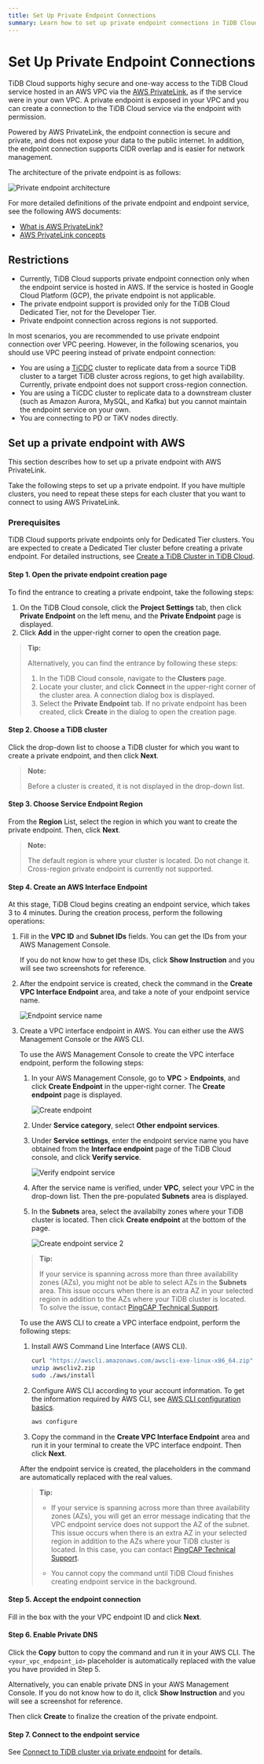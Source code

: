 ```yaml
---
title: Set Up Private Endpoint Connections
summary: Learn how to set up private endpoint connections in TiDB Cloud.
---
```


# Set Up Private Endpoint Connections

TiDB Cloud supports highy secure and one-way access to the TiDB Cloud service hosted in an AWS VPC via the [AWS PrivateLink](https://aws.amazon.com/privatelink/?privatelink-blogs.sort-by=item.additionalFields.createdDate&privatelink-blogs.sort-order=desc), as if the service were in your own VPC. A private endpoint is exposed in your VPC and you can create a connection to the TiDB Cloud service via the endpoint with permission.

Powered by AWS PrivateLink, the endpoint connection is secure and private, and does not expose your data to the public internet. In addition, the endpoint connection supports CIDR overlap and is easier for network management.

The architecture of the private endpoint is as follows:

![Private endpoint architecture](/media/tidb-cloud/aws-private-endpoint-arch.png)

For more detailed definitions of the private endpoint and endpoint service, see the following AWS documents:

- [What is AWS PrivateLink?](https://docs.aws.amazon.com/vpc/latest/privatelink/what-is-privatelink.html)
- [AWS PrivateLink concepts](https://docs.aws.amazon.com/vpc/latest/privatelink/concepts.html)

## Restrictions

- Currently, TiDB Cloud supports private endpoint connection only when the endpoint service is hosted in AWS. If the service is hosted in Google Cloud Platform (GCP), the private endpoint is not applicable.
- The private endpoint support is provided only for the TiDB Cloud Dedicated Tier, not for the Developer Tier.
- Private endpoint connection across regions is not supported.

In most scenarios, you are recommended to use private endpoint connection over VPC peering. However, in the following scenarios, you should use VPC peering instead of private endpoint connection:

- You are using a [TiCDC](https://docs.pingcap.com/tidb/stable/ticdc-overview) cluster to replicate data from a source TiDB cluster to a target TiDB cluster across regions, to get high availability. Currently, private endpoint does not support cross-region connection.
- You are using a TiCDC cluster to replicate data to a downstream cluster (such as Amazon Aurora, MySQL, and Kafka) but you cannot maintain the endpoint service on your own.
- You are connecting to PD or TiKV nodes directly.

## Set up a private endpoint with AWS

This section describes how to set up a private endpoint with AWS PrivateLink.

Take the following steps to set up a private endpoint. If you have multiple clusters, you need to repeat these steps for each cluster that you want to connect to using AWS PrivateLink.

### Prerequisites

TiDB Cloud supports private endpoints only for Dedicated Tier clusters. You are expected to create a Dedicated Tier cluster before creating a private endpoint. For detailed instructions, see [Create a TiDB Cluster in TiDB Cloud](/tidb-cloud/create-tidb-cluster.md).

#### Step 1. Open the private endpoint creation page

To find the entrance to creating a private endpoint, take the following steps:

1. On the TiDB Cloud console, click the **Project Settings** tab, then click **Private Endpoint** on the left menu, and the **Private Endpoint** page is displayed.
2. Click **Add** in the upper-right corner to open the creation page.

> **Tip:**
>
> Alternatively, you can find the entrance by following these steps:
>
> 1. In the TiDB Cloud console, navigate to the **Clusters** page.
> 2. Locate your cluster, and click **Connect** in the upper-right corner of the cluster area. A connection dialog box is displayed.
> 3. Select the **Private Endpoint** tab. If no private endpoint has been created, click **Create** in the dialog to open the creation page.

#### Step 2. Choose a TiDB cluster

Click the drop-down list to choose a TiDB cluster for which you want to create a private endpoint, and then click **Next**.

> **Note:**
>
> Before a cluster is created, it is not displayed in the drop-down list.

#### Step 3. Choose Service Endpoint Region

From the **Region** List, select the region in which you want to create the private endpoint. Then, click **Next**.

> **Note:**
>
> The default region is where your cluster is located. Do not change it. Cross-region private endpoint is currently not supported.

#### Step 4. Create an AWS Interface Endpoint

At this stage, TiDB Cloud begins creating an endpoint service, which takes 3 to 4 minutes. During the creation process, perform the following operations:

1. Fill in the **VPC ID** and **Subnet IDs** fields. You can get the IDs from your AWS Management Console.

    If you do not know how to get these IDs, click **Show Instruction** and you will see two screenshots for reference.

2. After the endpoint service is created, check the command in the **Create VPC Interface Endpoint** area, and take a note of your endpoint service name.

    ![Endpoint service name](/media/tidb-cloud/private-endpoint/private-endpoint-service-name.png)

3. Create a VPC interface endpoint in AWS. You can either use the AWS Management Console or the AWS CLI.

    <SimpleTab>
    <div label="Use AWS Console">

    To use the AWS Management Console to create the VPC interface endpoint, perform the following steps:

    1. In your AWS Management Console, go to **VPC** > **Endpoints**, and click **Create Endpoint** in the upper-right corner. The **Create endpoint** page is displayed.

        ![Create endpoint](/media/tidb-cloud/private-endpoint/create-endpoint-1.png)

    2. Under **Service category**, select **Other endpoint services**.
    3. Under **Service settings**, enter the endpoint service name you have obtained from the **Interface endpoint** page of the TiDB Cloud console, and click **Verify service**.

        ![Verify endpoint service](/media/tidb-cloud/private-endpoint/create-endpoint-2.png)

    4. After the service name is verified, under **VPC**, select your VPC in the drop-down list. Then the pre-populated **Subnets** area is displayed.
    5. In the **Subnets** area, select the availabilty zones where your TiDB cluster is located. Then click **Create endpoint** at the bottom of the page.

        ![Create endpoint service 2](/media/tidb-cloud/private-endpoint/create-endpoint-3.png)

    > **Tip:**
    >
    > If your service is spanning across more than three availability zones (AZs), you might not be able to select AZs in the **Subnets** area. This issue occurs when there is an extra AZ in your selected region in addition to the AZs where your TiDB cluster is located. To solve the issue, contact [PingCAP Technical Support](https://docs.pingcap.com/tidbcloud/tidb-cloud-support).

    </div>
    <div label="AWS CLI">

    To use the AWS CLI to create a VPC interface endpoint, perform the following steps:

    1. Install AWS Command Line Interface (AWS CLI).

        ```bash
        curl "https://awscli.amazonaws.com/awscli-exe-linux-x86_64.zip" -o "awscliv2.zip"
        unzip awscliv2.zip
        sudo ./aws/install
        ```

    2. Configure AWS CLI according to your account information. To get the information required by AWS CLI, see [AWS CLI configuration basics](https://docs.aws.amazon.com/cli/latest/userguide/cli-configure-quickstart.html).

        ```bash
        aws configure
        ```

    3. Copy the command in the **Create VPC Interface Endpoint** area and run it in your terminal to create the VPC interface endpoint. Then click **Next**.

    After the endpoint service is created, the placeholders in the command are automatically replaced with the real values.

    > **Tip:**
    >
    > - If your service is spanning across more than three availability zones (AZs), you will get an error message indicating that the VPC endpoint service does not support the AZ of the subnet. This issue occurs when there is an extra AZ in your selected region in addition to the AZs where your TiDB cluster is located. In this case, you can contact [PingCAP Technical Support](https://docs.pingcap.com/tidbcloud/tidb-cloud-support).
    >
    > - You cannot copy the command until TiDB Cloud finishes creating endpoint service in the background.

    </div>
    </SimpleTab>

#### Step 5. Accept the endpoint connection

Fill in the box with the your VPC endpoint ID and click **Next**.

#### Step 6. Enable Private DNS

Click the **Copy** button to copy the command and run it in your AWS CLI. The `<your_vpc_endpoint_id>` placeholder is automatically replaced with the value you have provided in Step 5.

Alternatively, you can enable private DNS in your AWS Management Console. If you do not know how to do it, click **Show Instruction** and you will see a screenshot for reference.

Then click **Create** to finalize the creation of the private endpoint.

#### Step 7. Connect to the endpoint service

See [Connect to TiDB cluster via private endpoint](/tidb-cloud/connect-to-tidb-cluster.md#connect-via-private-endpoint) for details.
